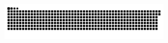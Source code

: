 <picture>
  <source media="(prefers-color-scheme: dark)" srcset="https://raw.githubusercontent.com/MarineHakobyan/MarineHakobyan/3ba1eaa7237a5ef66516ba69eed54818a62dc7cc/github-contribution-grid-snake-dark.svg" />
  <source media="(prefers-color-scheme: light)" srcset="https://raw.githubusercontent.com/MarineHakobyan/MarineHakobyan/3ba1eaa7237a5ef66516ba69eed54818a62dc7cc/github-contribution-grid-snake.svg" />
  <img alt="github-snake" src="https://raw.githubusercontent.com/MarineHakobyan/MarineHakobyan/3ba1eaa7237a5ef66516ba69eed54818a62dc7cc/github-contribution-grid-snake-dark.svg" />
</picture>
